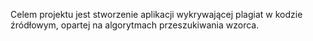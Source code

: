 Celem projektu jest stworzenie aplikacji wykrywającej plagiat w kodzie źródłowym, opartej na algorytmach przeszukiwania wzorca.